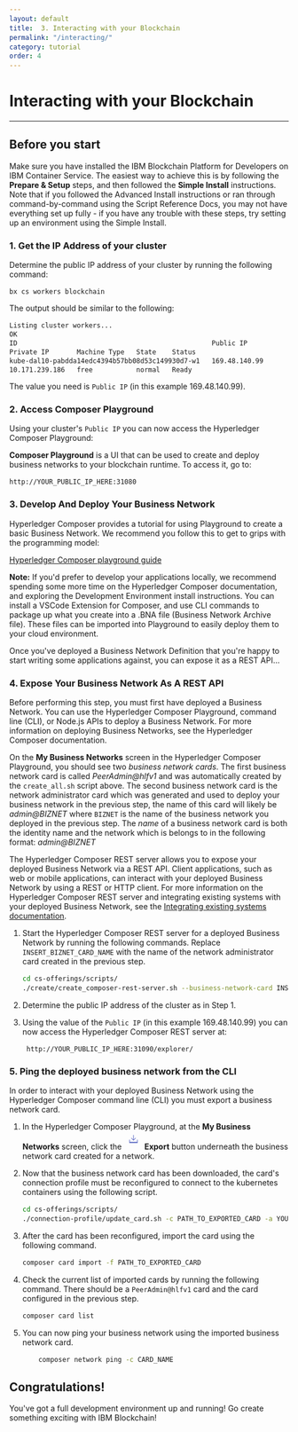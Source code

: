 ```yaml
---
layout: default
title:  3. Interacting with your Blockchain
permalink: "/interacting/"
category: tutorial
order: 4
---
```


# Interacting with your Blockchain
* * *

## Before you start
Make sure you have installed the IBM Blockchain Platform for Developers on IBM Container Service.  The easiest way to achieve this is by following the  **Prepare & Setup** steps, and then followed the **Simple Install** instructions.  Note that if you followed the Advanced Install instructions or ran through command-by-command using the Script Reference Docs, you may not have everything set up fully - if you have any trouble with these steps, try setting up an environment using the Simple Install.

### 1. Get the IP Address of your cluster

Determine the public IP address of your cluster by running the following command:
```
bx cs workers blockchain
```

The output should be similar to the following:
```
Listing cluster workers...
OK
ID                                                 Public IP      Private IP       Machine Type   State    Status
kube-dal10-pabdda14edc4394b57bb08d53c149930d7-w1   169.48.140.99   10.171.239.186   free           normal   Ready
```

The value you need is `Public IP` (in this example 169.48.140.99).

### 2. Access Composer Playground

Using your cluster's `Public IP` you can now access the Hyperledger Composer Playground:

**Composer Playground** is a UI that can be used to create and deploy business networks to your blockchain runtime.  To access it, go to:
```
http://YOUR_PUBLIC_IP_HERE:31080
```

### 3. Develop And Deploy Your Business Network

Hyperledger Composer provides a tutorial for using Playground to create a basic Business Network.  We recommend you follow this to get to grips with the programming model:

[Hyperledger Composer playground guide](https://hyperledger.github.io/composer/stable/tutorials/playground-guide.html)

**Note:** If you'd prefer to develop your applications locally, we recommend spending some more time on the Hyperledger Composer documentation, and exploring the Development Environment install instructions.  You can install a VSCode Extension for Composer, and use CLI commands to package up what you create into a .BNA file (Business Network Archive file).  These files can be imported into Playground to easily deploy them to your cloud environment.

Once you've deployed a Business Network Definition that you're happy to start writing some applications against, you can expose it as a REST API...

### 4. Expose Your Business Network As A REST API

Before performing this step, you must first have deployed a Business Network. You can use the Hyperledger Composer Playground, command line (CLI), or Node.js APIs to deploy a Business Network. For more information on deploying Business Networks, see the Hyperledger Composer documentation.

On the **My Business Networks** screen in the Hyperledger Composer Playground, you should see two _business network cards_. The first business network card is called _PeerAdmin@hlfv1_ and was automatically created by the `create_all.sh` script above. The second business network card is the network administrator card which was generated and used to deploy your business network in the previous step, the name of this card will likely be _admin@BIZNET_ where `BIZNET` is the name of the business network you deployed in the previous step. The _name_ of a business network card is both the identity name and the network which is belongs to in the following format: _admin@BIZNET_

The Hyperledger Composer REST server allows you to expose your deployed Business Network via a REST API. Client applications, such as web or mobile applications, can interact with your deployed Business Network by using a REST or HTTP client. For more information on the Hyperledger Composer REST server and integrating existing systems with your deployed Business Network, see the [Integrating existing systems documentation](https://hyperledger.github.io/composer/stable/integrating/integrating-index.html).

1. Start the Hyperledger Composer REST server for a deployed Business Network by running the following commands. Replace `INSERT_BIZNET_CARD_NAME` with the name of the network administrator card created in the previous step.

    ```bash
    cd cs-offerings/scripts/
    ./create/create_composer-rest-server.sh --business-network-card INSERT_BIZNET_CARD_NAME
    ```

2. Determine the public IP address of the cluster as in Step 1.

3. Using the value of the `Public IP` (in this example 169.48.140.99) you can now access the Hyperledger Composer REST server at:

		http://YOUR_PUBLIC_IP_HERE:31090/explorer/

### 5. Ping the deployed business network from the CLI

In order to interact with your deployed Business Network using the Hyperledger Composer command line (CLI) you must export a business network card.

1. In the Hyperledger Composer Playground, at the **My Business Networks** screen, click the ![Export](../assets/Export-button.png) **Export** button underneath the business network card created for a network.

2. Now that the business network card has been downloaded, the card's connection profile must be reconfigured to connect to the kubernetes containers using the following script.

    ```bash
    cd cs-offerings/scripts/
    ./connection-profile/update_card.sh -c PATH_TO_EXPORTED_CARD -a YOUR_PUBLIC_IP_HERE
    ```

3. After the card has been reconfigured, import the card using the following command.

    ```bash
    composer card import -f PATH_TO_EXPORTED_CARD
    ```

4. Check the current list of imported cards by running the following command. There should be a `PeerAdmin@hlfv1` card and the card configured in the previous step.

    ```bash
    composer card list
    ```

5. You can now ping your business network using the imported business network card.

    ```bash
		composer network ping -c CARD_NAME
    ```

## Congratulations!
You've got a full development environment up and running!  Go create something exciting with IBM Blockchain!
